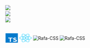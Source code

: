 ![](https://github-readme-stats.vercel.app/api?username=mlperes&theme=dracula&hide_border=false&include_all_commits=true&count_private=true)<br/>
![](https://github-readme-streak-stats.herokuapp.com/?user=mlperes&theme=dracula&hide_border=false)<br/>
![](https://github-readme-stats.vercel.app/api/top-langs/?username=mlperes&theme=dracula&hide_border=false&include_all_commits=true&count_private=true&layout=compact)

<div style="display: inline_block"><br>
  <img align="center" alt="Rafa-Ts" height="30" width="40" src="https://raw.githubusercontent.com/devicons/devicon/master/icons/typescript/typescript-plain.svg">
  <img align="center" alt="Rafa-React" height="30" width="40" src="https://raw.githubusercontent.com/devicons/devicon/master/icons/react/react-original.svg">
  <img align="center" alt="Rafa-CSS" height="30" width="40" src="https://cdn.jsdelivr.net/gh/devicons/devicon/icons/ruby/ruby-original.svg">
  <img align="center" alt="Rafa-CSS" height="30" width="40" src="https://cdn.jsdelivr.net/gh/devicons/devicon@latest/icons/go/go-original.svg">
</div>
